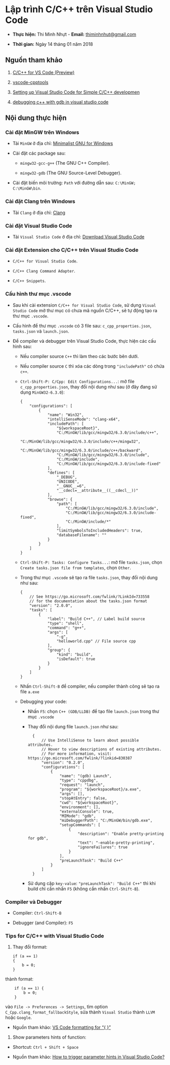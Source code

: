 # Lập trình C/C++ trên Visual Studio Code

- **Thực hiện:** Thi Minh Nhựt - **Email:** thiminhnhut@gmail.com

- **Thời gian:** Ngày 14 tháng 01 năm 2018

## Nguồn tham khảo

1. [C/C++ for VS Code (Preview)](https://code.visualstudio.com/docs/languages/cpp)

1. [vscode-cpptools](https://github.com/Microsoft/vscode-cpptools/blob/master/Documentation/LanguageServer/MinGW.md)

1. [Setting up Visual Studio Code for Simple C/C++ developmen](https://fatminmin.com/blog/settup-up-vscode.html)

1. [debugging c++ with gdb in visual studio code](https://www.youtube.com/watch?v=agBOQ3SI4R0)

## Nội dung thực hiện

### Cài đặt MinGW trên Windows

- Tải `MinGW` ở địa chỉ: [Minimalist GNU for Windows](http://www.mingw.org/)

- Cài đặt các package sau:

  - `mingw32-gcc-g++` (The GNU C++ Compiler).

  - `mingw32-gdb` (The GNU Source-Level Debugger).

- Cài đặt biến môi trường: `Path` với đường dẫn sau: `C:\MinGW; C:\MinGW\bin`.

### Cài đặt Clang trên Windows

- Tải `Clang` ở địa chỉ: [Clang](http://clang.llvm.org/)

### Cài đặt Visual Studio Code

- Tải `Visual Studio Code` ở địa chỉ: [Download Visual Studio Code](https://code.visualstudio.com/download)

### Cài đặt Extension cho C/C++ trên Visual Studio Code

- `C/C++ for Visual Studio Code`.

- `C/C++ Clang Command Adapter`.

- `C/C++ Snippets`.

### Cấu hình thư mục .vscode

- Sau khi cài extension `C/C++ for Visual Studio Code`, sử dụng `Visual Studio Code` mở thư mục có chưa mã nguồn C/C++, sẽ tự động tạo ra thư mục `.vscode`.

- Cấu hình để thư mục `.vscode` có 3 file sau: `c_cpp_properties.json`, `tasks.json` và `launch.json`.

- Để compiler và debugger trên Visual Studio Code, thực hiện các cấu hình sau:

  - Nếu compiler source `C++` thì làm theo các bước bên dưới.

  - Nếu compiler source `C` thì xóa các dòng trong `"includePath"` có chứa `c++`.

  - `Ctrl-Shift-P: C/Cpp: Edit Configurations...`: mở file `c_cpp_properties.json`, thay đổi nội dung như sau (ở đây đang sử dụng `MinGW32-6.3.0`):

        {
            "configurations": [
                {
                    "name": "Win32",
                    "intelliSenseMode": "clang-x64",
                    "includePath": [
                        "${workspaceRoot}",
                        "C:/MinGW/lib/gcc/mingw32/6.3.0/include/c++",
                        "C:/MinGW/lib/gcc/mingw32/6.3.0/include/c++/mingw32",
                        "C:/MinGW/lib/gcc/mingw32/6.3.0/include/c++/backward",
                        "C:/MinGW/lib/gcc/mingw32/6.3.0/include",
                        "C:/MinGW/include",
                        "C:/MinGW/lib/gcc/mingw32/6.3.0/include-fixed"
                    ],
                    "defines": [
                        "_DEBUG",
                        "UNICODE",
                        "__GNUC__=6",
                        "__cdecl=__attribute__((__cdecl__))"
                    ],
                    "browse": {
                        "path": [
                            "C:/MinGW/lib/gcc/mingw32/6.3.0/include",
                            "C:/MinGW/lib/gcc/mingw32/6.3.0/include-fixed",
                            "C:/MinGW/include/*"
                        ],
                        "limitSymbolsToIncludedHeaders": true,
                        "databaseFilename": ""
                    }
                }
            ]
        }

  - `Ctrl-Shift-P: Tasks: Configure Tasks...`: mở file `tasks.json`, chọn `Create tasks.json file from templates`, chọn `Other`.

  - Trong thư mục `.vscode` sẽ tạo ra file `tasks.json`, thay đổi nội dung như sau:

        {
            // See https://go.microsoft.com/fwlink/?LinkId=733558
            // for the documentation about the tasks.json format
            "version": "2.0.0",
            "tasks": [
                {
                    "label": "Build C++", // Label build source
                    "type": "shell",
                    "command": "g++",
                    "args": [
                        "-g",
                        "helloworld.cpp" // File source cpp
                    ],
                    "group": {
                        "kind": "build",
                        "isDefault": true
                    }
                }
            ]
        }

  - Nhấn `Ctrl-Shift-B` để compiler, nếu compiler thành công sẽ tạo ra file `a.exe`

  - Debugging your code:

    - Nhấn `F5`: chọn `C++ (GDB/LLDB)` để tạo file `launch.json` trong thư mục `.vscode`

    - Thay đổi nội dung file `launch.json` như sau:

            {
                // Use IntelliSense to learn about possible attributes.
                // Hover to view descriptions of existing attributes.
                // For more information, visit: https://go.microsoft.com/fwlink/?linkid=830387
                "version": "0.2.0",
                "configurations": [
                    {
                        "name": "(gdb) Launch",
                        "type": "cppdbg",
                        "request": "launch",
                        "program": "${workspaceRoot}/a.exe",
                        "args": [],
                        "stopAtEntry": false,
                        "cwd": "${workspaceRoot}",
                        "environment": [],
                        "externalConsole": true,
                        "MIMode": "gdb",
                        "miDebuggerPath": "C:/MinGW/bin/gdb.exe",
                        "setupCommands": [
                            {
                                "description": "Enable pretty-printing for gdb",
                                "text": "-enable-pretty-printing",
                                "ignoreFailures": true
                            }
                        ],
                        "preLaunchTask": "Build C++"
                    }
                ]
            }

    - Sử dụng cặp `key-value`: `"preLaunchTask": "Build C++"` thì khi build chỉ cần nhấn `F5` (không cần nhấn `Ctrl-Shift-B`).

### Compiler và Debugger

- Compiler: `Ctrl-Shift-B`

- Debugger (and Compiler): `F5`

### Tips for C/C++ with Visual Studio Code

1.  Thay đổi format:

        if (a == 1)
        {
            b = 0;
        }

thành format:

        if (a == 1) {
            b = 0;
        }

vào `File -> Preferences -> Settings`, tìm option `C_Cpp.clang_format_fallbackStyle`, sửa thành `Visual Studio` thành `LLVM` hoặc `Google`.

- Nguồn tham khảo: [VS Code formatting for “{ }”](https://stackoverflow.com/questions/45823734/vs-code-formatting-for?fbclid=IwAR2wr-YXIx2cS5B3-0FZ4RaWzDCDGwfMZI8uNvCimfFdp2Booe0N9La9CJs)

1. Show parameters hints of function:

- Shortcut: `Ctrl + Shift + Space`

- Nguồn tham khảo: [How to trigger parameter hints in Visual Studio Code?](https://stackoverflow.com/questions/53731271/how-to-trigger-parameter-hints-in-visual-studio-code)
